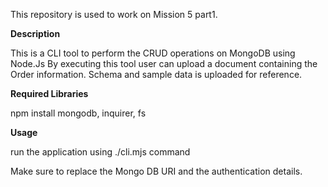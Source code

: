 This repository is used to work on Mission 5 part1.

**Description**

This is a CLI tool to perform the CRUD operations on MongoDB using Node.Js
By executing this tool user can upload a document containing the Order information.
Schema and sample data is uploaded for reference.


**Required Libraries**

npm install mongodb, inquirer, fs

**Usage**

run the application using ./cli.mjs command

Make sure to replace the Mongo DB URI and the authentication details.
